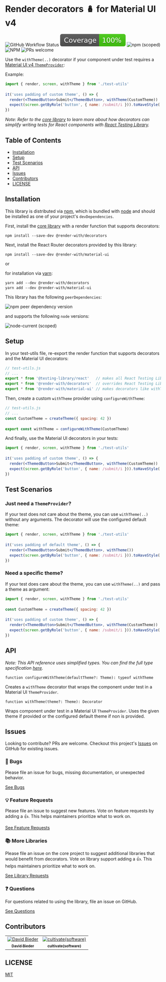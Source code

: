 # Render decorators 🪆 for Material UI v4

![GitHub Workflow Status](https://img.shields.io/github/actions/workflow/status/cultivate-software/render-with-material-ui/release.yml?branch=main)
![Code Coverage](docs/coverage-badge.svg)
![npm (scoped)](https://img.shields.io/npm/v/@render-with/material-ui)
![NPM](https://img.shields.io/npm/l/@render-with/material-ui)
![PRs welcome](https://img.shields.io/badge/PRs-welcome-bright%20green)

Use the `withTheme(..)` decorator if your component under test requires a [Material UI v4 `ThemeProvider`](https://v4.mui.com/getting-started/installation/):

Example:

```jsx
import { render, screen, withTheme } from './test-utils'

it('uses padding of custom theme', () => {
  render(<ThemedButton>Submit</ThemedButton>, withTheme(CustomTheme))
  expect(screen.getByRole('button', { name: /submit/i })).toHaveStyle('padding: 42px')
})
```

_Note: Refer to the [core library](https://github.com/cultivate-software/render-with-decorators) to learn more about how decorators can simplify writing tests for React components with [React Testing Library](https://www.npmjs.com/package/@testing-library/react)._

## Table of Contents

- [Installation](#installation)
- [Setup](#setup)
- [Test Scenarios](#test-scenarios)
- [API](#api)
- [Issues](#issues)
- [Contributors](#contributors)
- [LICENSE](#license)

## Installation

This library is distributed via [npm](https://www.npmjs.com/), which is bundled with [node](https://nodejs.org/) and should be installed as one of your project's `devDependencies`.

First, install the [core library](https://github.com/cultivate-software/render-with-decorators) with a render function that supports decorators:

```shell
npm install --save-dev @render-with/decorators
```

Next, install the React Router decorators provided by this library:

```shell
npm install --save-dev @render-with/material-ui
```

or

for installation via [yarn](https://classic.yarnpkg.com/):

```shell
yarn add --dev @render-with/decorators
yarn add --dev @render-with/material-ui
```

This library has the following `peerDependencies`:

![npm peer dependency version](https://img.shields.io/npm/dependency-version/@render-with/material-ui/peer/@material-ui/core)

and supports the following `node` versions:

![node-current (scoped)](https://img.shields.io/node/v/@render-with/material-ui)

## Setup

In your test-utils file, re-export the render function that supports decorators and the Material UI decorators:

```javascript
// test-utils.js
// ...
export * from '@testing-library/react'   // makes all React Testing Library's exports available
export * from '@render-with/decorators'  // overrides React Testing Library's render function
export * from '@render-with/material-ui' // makes decorators like withTheme(..) available
```

Then, create a custom `withTheme` provider using `configureWithTheme`:

```javascript
// test-utils.js
// ...
const CustomTheme = createTheme({ spacing: 42 })

export const withTheme = configureWithTheme(CustomTheme)
```

And finally, use the Material UI decorators in your tests:

```jsx
import { render, screen, withTheme } from './test-utils'

it('uses padding of custom theme', () => {
  render(<ThemedButton>Submit</ThemedButton>, withTheme(CustomTheme))
  expect(screen.getByRole('button', { name: /submit/i })).toHaveStyle('padding: 42px')
})
```

## Test Scenarios

### Just need a `ThemeProvider`?

If your test does not care about the theme, you can use `withTheme(..)` without any arguments. The decorator will use the configured default theme:

```jsx
import { render, screen, withTheme } from './test-utils'

it('uses padding of default theme', () => {
  render(<ThemedButton>Submit</ThemedButton>, withTheme())
  expect(screen.getByRole('button', { name: /submit/i })).toHaveStyle('padding: 8px')
})
```

### Need a specific theme?

If your test does care about the theme, you can use `withTheme(..)` and pass a theme as argument:

```jsx
import { render, screen, withTheme } from './test-utils'

const CustomTheme = createTheme({ spacing: 42 })

it('uses padding of custom theme', () => {
  render(<ThemedButton>Submit</ThemedButton>, withTheme(CustomTheme))
  expect(screen.getByRole('button', { name: /submit/i })).toHaveStyle('padding: 42px')
})
```

## API

_Note: This API reference uses simplified types. You can find the full type specification [here](https://github.com/cultivate-software/render-with-react-intl/blob/main/types/index.d.ts)._

```
function configureWithTheme(defaultTheme?: Theme): typeof withTheme
```

Creates a `withTheme` decorator that wraps the component under test in a Material UI `ThemeProvider`.

```
function withTheme(theme?: Theme): Decorator
```

Wraps component under test in a Material UI `ThemeProvider`. Uses the given theme if provided or the configured default theme if non is provided.

## Issues

Looking to contribute? PRs are welcome. Checkout this project's [Issues](https://github.com/cultivate-software/render-with-material-ui/issues?q=is%3Aissue+is%3Aopen) on GitHub for existing issues.

### 🐛 Bugs

Please file an issue for bugs, missing documentation, or unexpected behavior.

[See Bugs](https://github.com/cultivate-software/render-with-material-ui/issues?q=is%3Aissue+label%3Abug+is%3Aopen+sort%3Acreated-desc)

### 💡 Feature Requests

Please file an issue to suggest new features. Vote on feature requests by adding a 👍. This helps maintainers prioritize what to work on.

[See Feature Requests](https://github.com/cultivate-software/render-with-material-ui/issues?q=is%3Aissue+label%3Aenhancement+sort%3Areactions-%2B1-desc+is%3Aopen)

### 📚 More Libraries

Please file an issue on the core project to suggest additional libraries that would benefit from decorators. Vote on library support adding a 👍. This helps maintainers prioritize what to work on.

[See Library Requests](https://github.com/cultivate-software/render-with-decorators/issues?q=is%3Aissue+label%3Alibrary+sort%3Areactions-%2B1-desc+is%3Aopen)

### ❓ Questions

For questions related to using the library, file an issue on GitHub.

[See Questions](https://github.com/cultivate-software/render-with-material-ui/issues?q=is%3Aissue+label%3Aquestion+sort%3Areactions-%2B1-desc)

## Contributors

<table>
<tbody>
<tr>
  <td align="center">
    <a href="https://cultivate.software">
    <img alt="David Bieder" src="https://avatars.githubusercontent.com/u/9366720?v=4&s=100" />
    <br />
    <sub><b>David Bieder</b></sub>
    </a>
  </td>
  <td align="center">
    <a href="https://cultivate.software">
    <img alt="cultivate(software)" src="https://avatars.githubusercontent.com/u/31018345?v=4&s=100" />
    <br />
    <sub><b>cultivate(software)</b></sub>
    </a>
  </td>
</tr>
</tbody>
</table>

## LICENSE

[MIT](LICENSE)